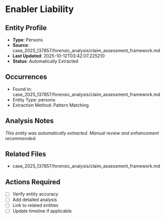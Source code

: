 # Enabler Liability

## Entity Profile
- **Type**: Persons
- **Source**: case_2025_137857/forensic_analysis/claim_assessment_framework.md
- **Last Updated**: 2025-10-12T03:42:07.225210
- **Status**: Automatically Extracted

## Occurrences
- Found in: case_2025_137857/forensic_analysis/claim_assessment_framework.md
- Entity Type: persons
- Extraction Method: Pattern Matching

## Analysis Notes
*This entity was automatically extracted. Manual review and enhancement recommended.*

## Related Files
- case_2025_137857/forensic_analysis/claim_assessment_framework.md

## Actions Required
- [ ] Verify entity accuracy
- [ ] Add detailed analysis
- [ ] Link to related entities
- [ ] Update timeline if applicable

